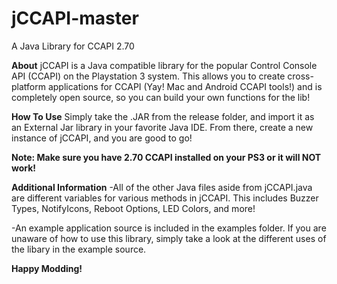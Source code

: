 # jCCAPI-master
A Java Library for CCAPI 2.70

**About**
jCCAPI is a Java compatible library for the popular Control Console API (CCAPI) on the Playstation 3 system.
This allows you to create cross-platform applications for CCAPI (Yay! Mac and Android CCAPI tools!) and is
completely open source, so you can build your own functions for the lib!

**How To Use**
Simply take the .JAR from the release folder, and import it as an External Jar library in your favorite Java
IDE. From there, create a new instance of jCCAPI, and you are good to go!

**Note: Make sure you have 2.70 CCAPI installed on your PS3 or it will NOT work!**

**Additional Information**
-All of the other Java files aside from jCCAPI.java are different variables for various methods in jCCAPI. This
includes Buzzer Types, NotifyIcons, Reboot Options, LED Colors, and more!

-An example application source is included in the examples folder. If you are unaware of how to use this library,
simply take a look at the different uses of the libary in the example source.

**Happy Modding!**
